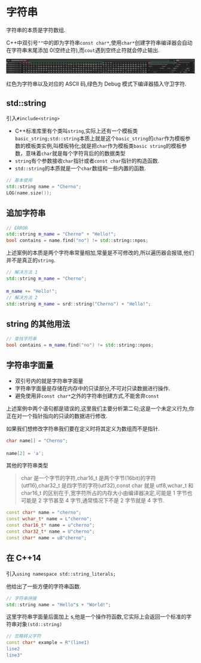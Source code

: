 # 字符串

字符串的本质是字符数组.

C++中双引号`""`中的即为字符串`const char*`,使用`char*`创建字符串编译器会自动在字符串末尾添加 0(空终止符),而`cout`遇到空终止符就会停止输出.

![m](https://github.com/Yuriumi/Cherno_Cpp/raw/master/img/memory3.jpg)

红色为字符串以及对应的 ASCII 码,绿色为 Debug 模式下编译器插入守卫字符.

## std::string

引入`#include<string>`

- C++标准库里有个类叫`string`,实际上还有一个模板类`basic_string;std::string`本质上就是这个`basic_string`的`char`作为模板参数的模板类实例,叫模板特化;就是把`char`作为模板类`basic string`的模板参数，意味着`char`就是每个字符背后的的数据类型
- `string`有个参数接收`char`指针或者`const char`指针的构造函数.
- `std::string`的本质就是一个`char`数组和一些内置的函数.

```cpp
// 基本使用
std::string name = "Cherno";
LOG(name.size());
```

## 追加字符串

```cpp
// ERROR
std::string m_name = "Cherno" + "Hello!";
bool contains = name.find("no") != std::string::npos;
```

上述案例的本质是两个字符串常量相加,常量是不可修改的,所以遍历器会报错,他们并不是真正的`string`.

```cpp
// 解决方法 1
std::string m_name = "Cherno";

m_name += "Hello!";
// 解决方法 2
std::string m_name = srd::string("Cherno") + "Hello!";
```

## string 的其他用法

```cpp
// 查找字符串
bool contains = m_name.find("no") != std::string::npos;
```

## 字符串字面量

- 双引号内的就是字符串字面量
- 字符串字面量是存储在内存中的只读部分,不可对只读数据进行操作.
- 避免使用非`const char*`之外的字符串创建方式,不能舍弃`const`

上述案例中两个语句都是错误的,这里我们主要分析第二句;这是一个未定义行为,你正在对一个指针指向的只读的数据进行修改.

如果我们想修改字符串我们要在定义时将其定义为数组而不是指针.

```cpp
char name[] = "Cherno";

name[2] = 'a';
```

其他的字符串类型

> char 是一个字节的字符,char16_t 是两个字节(16bit)的字符(utf16),char32_t 是四字节的字符(utf32),const char 就是 utf8,wchar_t 和 char16_t 的区别在于,宽字符所占的内存大小由编译器决定,可能是 1 字节也可能是 2 字节甚至 4 字节,通常情况下不是 2 字节就是 4 字节.

```cpp
const char* name = "cherno";
const wchar_t* name = L"cherno";
const char16_t* name = u"cherno";
const char32_t* name = U"cherno";
const char* name = u8"cherno";
```

## 在 C++14

引入`using namespace std::string_literals;`

他给出了一些方便的字符串函数.

```cpp
// 字符串拼接
std::string name = "Hello"s + "World!";
```

这里字符串字面量后面加上 s,他是一个操作符函数,它实际上会返回一个标准的字符串对象`(std::string)`

```cpp
// 忽略转义字符
const char* example = R"(line1)
line2
line3"
```
